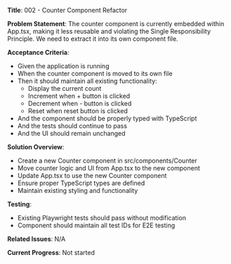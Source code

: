 **Title**: 002 - Counter Component Refactor

**Problem Statement**: The counter component is currently embedded within App.tsx, making it less reusable and violating the Single Responsibility Principle. We need to extract it into its own component file.

**Acceptance Criteria**:

- Given the application is running
- When the counter component is moved to its own file
- Then it should maintain all existing functionality:
  - Display the current count
  - Increment when + button is clicked
  - Decrement when - button is clicked
  - Reset when reset button is clicked
- And the component should be properly typed with TypeScript
- And the tests should continue to pass
- And the UI should remain unchanged

**Solution Overview**:

- Create a new Counter component in src/components/Counter
- Move counter logic and UI from App.tsx to the new component
- Update App.tsx to use the new Counter component
- Ensure proper TypeScript types are defined
- Maintain existing styling and functionality

**Testing**:

- Existing Playwright tests should pass without modification
- Component should maintain all test IDs for E2E testing

**Related Issues**: N/A

**Current Progress**: Not started
